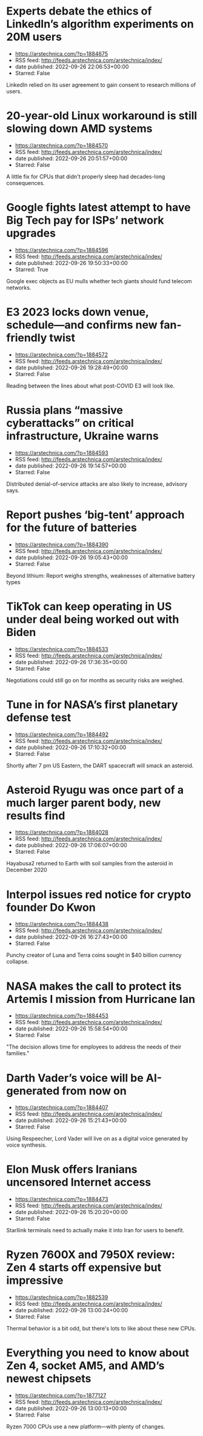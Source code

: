 # Experts debate the ethics of LinkedIn’s algorithm experiments on 20M users
 - https://arstechnica.com/?p=1884675
 - RSS feed: http://feeds.arstechnica.com/arstechnica/index/
 - date published: 2022-09-26 22:06:53+00:00
 - Starred: False

LinkedIn relied on its user agreement to gain consent to research millions of users.

# 20-year-old Linux workaround is still slowing down AMD systems
 - https://arstechnica.com/?p=1884570
 - RSS feed: http://feeds.arstechnica.com/arstechnica/index/
 - date published: 2022-09-26 20:51:57+00:00
 - Starred: False

A little fix for CPUs that didn't properly sleep had decades-long consequences.

# Google fights latest attempt to have Big Tech pay for ISPs’ network upgrades
 - https://arstechnica.com/?p=1884596
 - RSS feed: http://feeds.arstechnica.com/arstechnica/index/
 - date published: 2022-09-26 19:50:33+00:00
 - Starred: True

Google exec objects as EU mulls whether tech giants should fund telecom networks.

# E3 2023 locks down venue, schedule—and confirms new fan-friendly twist
 - https://arstechnica.com/?p=1884572
 - RSS feed: http://feeds.arstechnica.com/arstechnica/index/
 - date published: 2022-09-26 19:28:49+00:00
 - Starred: False

Reading between the lines about what post-COVID E3 will look like.

# Russia plans “massive cyberattacks” on critical infrastructure, Ukraine warns
 - https://arstechnica.com/?p=1884593
 - RSS feed: http://feeds.arstechnica.com/arstechnica/index/
 - date published: 2022-09-26 19:14:57+00:00
 - Starred: False

Distributed denial-of-service attacks are also likely to increase, advisory says.

# Report pushes ‘big-tent’ approach for the future of batteries
 - https://arstechnica.com/?p=1884390
 - RSS feed: http://feeds.arstechnica.com/arstechnica/index/
 - date published: 2022-09-26 19:05:43+00:00
 - Starred: False

Beyond lithium: Report weighs strengths, weaknesses of alternative battery types

# TikTok can keep operating in US under deal being worked out with Biden
 - https://arstechnica.com/?p=1884533
 - RSS feed: http://feeds.arstechnica.com/arstechnica/index/
 - date published: 2022-09-26 17:36:35+00:00
 - Starred: False

Negotiations could still go on for months as security risks are weighed.

# Tune in for NASA’s first planetary defense test
 - https://arstechnica.com/?p=1884492
 - RSS feed: http://feeds.arstechnica.com/arstechnica/index/
 - date published: 2022-09-26 17:10:32+00:00
 - Starred: False

Shortly after 7 pm US Eastern, the DART spacecraft will smack an asteroid.

# Asteroid Ryugu was once part of a much larger parent body, new results find
 - https://arstechnica.com/?p=1884028
 - RSS feed: http://feeds.arstechnica.com/arstechnica/index/
 - date published: 2022-09-26 17:06:07+00:00
 - Starred: False

Hayabusa2 returned to Earth with soil samples from the asteroid in December 2020

# Interpol issues red notice for crypto founder Do Kwon
 - https://arstechnica.com/?p=1884438
 - RSS feed: http://feeds.arstechnica.com/arstechnica/index/
 - date published: 2022-09-26 16:27:43+00:00
 - Starred: False

Punchy creator of Luna and Terra coins sought in $40 billion currency collapse.

# NASA makes the call to protect its Artemis I mission from Hurricane Ian
 - https://arstechnica.com/?p=1884453
 - RSS feed: http://feeds.arstechnica.com/arstechnica/index/
 - date published: 2022-09-26 15:58:54+00:00
 - Starred: False

"The decision allows time for employees to address the needs of their families."

# Darth Vader’s voice will be AI-generated from now on
 - https://arstechnica.com/?p=1884407
 - RSS feed: http://feeds.arstechnica.com/arstechnica/index/
 - date published: 2022-09-26 15:21:43+00:00
 - Starred: False

Using Respeecher, Lord Vader will live on as a digital voice generated by voice synthesis.

# Elon Musk offers Iranians uncensored Internet access
 - https://arstechnica.com/?p=1884473
 - RSS feed: http://feeds.arstechnica.com/arstechnica/index/
 - date published: 2022-09-26 15:20:20+00:00
 - Starred: False

Starllink terminals need to actually make it into Iran for users to benefit.

# Ryzen 7600X and 7950X review: Zen 4 starts off expensive but impressive
 - https://arstechnica.com/?p=1882539
 - RSS feed: http://feeds.arstechnica.com/arstechnica/index/
 - date published: 2022-09-26 13:00:24+00:00
 - Starred: False

Thermal behavior is a bit odd, but there's lots to like about these new CPUs.

# Everything you need to know about Zen 4, socket AM5, and AMD’s newest chipsets
 - https://arstechnica.com/?p=1877127
 - RSS feed: http://feeds.arstechnica.com/arstechnica/index/
 - date published: 2022-09-26 13:00:13+00:00
 - Starred: False

Ryzen 7000 CPUs use a new platform—with plenty of changes.
